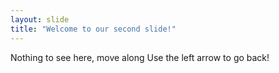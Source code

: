 ```yaml
---
layout: slide
title: "Welcome to our second slide!"
---
```

Nothing to see here, move along
Use the left arrow to go back!
